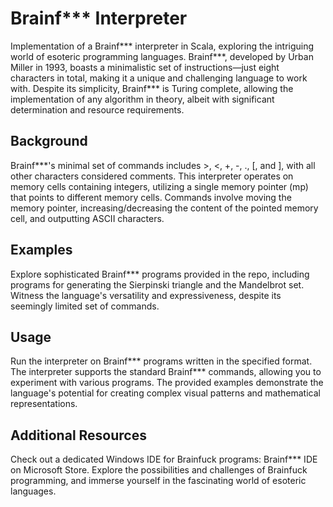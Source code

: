 # Brainf*** Interpreter

Implementation of a Brainf*** interpreter in Scala, exploring the intriguing world of esoteric programming languages. Brainf***, developed by Urban Miller in 1993, boasts a minimalistic set of instructions—just eight characters in total, making it a unique and challenging language to work with. Despite its simplicity, Brainf*** is Turing complete, allowing the implementation of any algorithm in theory, albeit with significant determination and resource requirements.

## Background

Brainf***'s minimal set of commands includes >, <, +, -, ., [, and ], with all other characters considered comments. This interpreter operates on memory cells containing integers, utilizing a single memory pointer (mp) that points to different memory cells. Commands involve moving the memory pointer, increasing/decreasing the content of the pointed memory cell, and outputting ASCII characters.

## Examples

Explore sophisticated Brainf*** programs provided in the repo, including programs for generating the Sierpinski triangle and the Mandelbrot set. Witness the language's versatility and expressiveness, despite its seemingly limited set of commands.

## Usage

Run the interpreter on Brainf*** programs written in the specified format. The interpreter supports the standard Brainf*** commands, allowing you to experiment with various programs. The provided examples demonstrate the language's potential for creating complex visual patterns and mathematical representations.

## Additional Resources

Check out a dedicated Windows IDE for Brainfuck programs: Brainf*** IDE on Microsoft Store. Explore the possibilities and challenges of Brainfuck programming, and immerse yourself in the fascinating world of esoteric languages.

